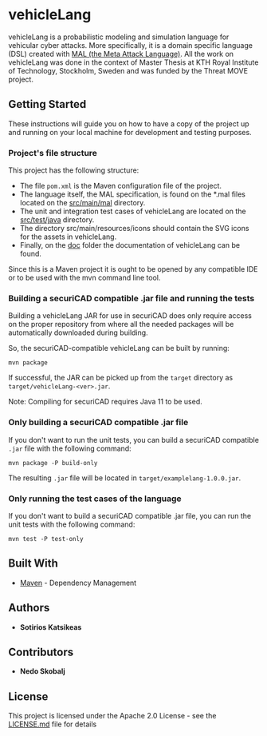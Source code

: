 # vehicleLang

vehicleLang is a probabilistic modeling and simulation language for vehicular cyber attacks. More specifically, it is a domain specific language (DSL) created with [MAL (the Meta Attack Language)](https://github.com/pontusj101/MAL). All the work on vehicleLang was done in the context of Master Thesis at KTH Royal Institute of Technology, Stockholm, Sweden and was funded by the Threat MOVE project.

## Getting Started

These instructions will guide you on how to have a copy of the project up and running on your local machine for development and testing purposes.

### Project's file structure

This project has the following structure:

* The file `pom.xml` is the Maven configuration file of the project.
* The language itself, the MAL specification, is found on the *.mal files located on the [src/main/mal](src/main/mal) directory.
* The unit and integration test cases of vehicleLang are located on the [src/test/java](src/test/java) directory.
* The directory src/main/resources/icons should contain the SVG icons for the assets in vehicleLang.
* Finally, on the [doc](doc/) folder the documentation of vehicleLang can be found.

Since this is a Maven project it is ought to be opened by any compatible IDE or to be used with the mvn command line tool.

### Building a securiCAD compatible .jar file and running the tests

Building a vehicleLang JAR for use in securiCAD does only require access on the proper repository from where all the needed packages will be automatically downloaded during building.

So, the securiCAD-compatible vehicleLang can be built by running:
```
mvn package
```

If successful, the JAR can be picked up from the `target` directory as `target/vehicleLang-<ver>.jar`.

Note: Compiling for securiCAD requires Java 11 to be used.

### Only building a securiCAD compatible .jar file

If you don't want to run the unit tests, you can build a securiCAD compatible `.jar` file with the following command:

```
mvn package -P build-only
```

The resulting `.jar` file will be located in `target/examplelang-1.0.0.jar`.

### Only running the test cases of the language

If you don't want to build a securiCAD compatible .jar file, you can run the unit tests with the following command:

```
mvn test -P test-only
```

## Built With

* [Maven](https://maven.apache.org/) - Dependency Management

## Authors

* **Sotirios Katsikeas**

## Contributors

* **Nedo Skobalj**

## License

This project is licensed under the Apache 2.0 License - see the [LICENSE.md](LICENSE.md) file for details
